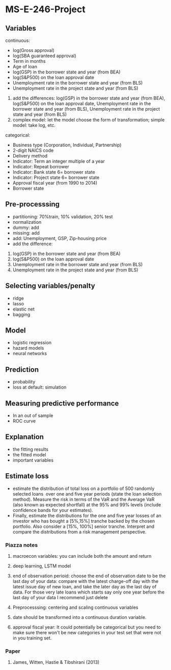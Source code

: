 # MS-E-246-Project
## Variables
continuous:
- log(Gross approval)
- log(SBA guaranteed approval)
- Term in months
- Age of loan
- log(GSP) in the borrower state and year (from BEA)
- log(S&P500) on the loan approval date
- Unemployment rate in the borrower state and year (from BLS) 
- Unemployment rate in the project state and year (from BLS) 

1. add the differences: log(GSP) in the borrower state and year (from BEA), log(S&P500) on the loan approval date,  Unemployment rate in the borrower state and year (from BLS), Unemployment rate in the project state and year (from BLS) 
2. complex model: let the model choose the form of transformation; simple model: take log, etc. 

categorical:
- Business type (Corporation, Individual, Partnership) 
- 2-digit NAICS code
- Delivery method 
- Indicator: Term an integer multiple of a year 
- Indicator: Repeat borrower
- Indicator: Bank state 6= borrower state
- Indicator: Project state 6= borrower state 
- Approval fiscal year (from 1990 to 2014) 
- Borrower state 

## Pre-processsing
* partitioning: 70%train, 10% validation, 20% test
* normalization
* dummy: add 
* missing: add 
* add: Unemployment, GSP, Zip-housing price
* add the difference: 
1. log(GSP) in the borrower state and year (from BEA)
2. log(S&P500) on the loan approval date
3. Unemployment rate in the borrower state and year (from BLS) 
4. Unemployment rate in the project state and year (from BLS) 


## Selecting variables/penalty
* ridge
* lasso
* elastic net
* bagging

## Model
* logistic regression
* hazard models 
* neural networks

## Prediction
* probability
* loss at default: simulation

## Measuring predictive performance
* In an out of sample
* ROC curve

## Explanation
* the fitting results
* the fitted model
* important variables

## Estimate loss 
* estimate the distribution of total loss on a portfolio of 500 randomly selected loans  over one and five year periods (state the loan selection method). Measure the risk in terms of the VaR and the Average VaR (also known as expected shortfall) at the 95% and 99% levels (include confidence bands for your estimates). 
* Finally, estimate the distributions for the one and five year losses of an investor who has bought a [5%,15%] tranche backed by the chosen portfolio. Also consider a [15%, 100%] senior tranche. Interpret and compare the distributions from a risk management perspective. 

### Piazza notes
1. macroecon variables: you can include both the amount and return
2. deep learning, LSTM model 
3. end of observation perioid: 
choose the end of observation date to be the last day of your data: compare with the latest charge-off day with the latest issue day of new loan, and take the later day as the last day of data.
For those very late loans which starts say only one year before the last day of your data I recommend just delete 

4. Preprocesssing:
centering and scaling continuous variables 

5. date should be transformed into a continuous duration variable. 
6. approval fiscal year: It could potentially be categorical but you need to make sure there won't be new categories in your test set that were not in you training set. 

### Paper
1. James, Witten, Hastie & Tibshirani (2013) 


